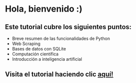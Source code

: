 # Hola, bienvenido :)
## Este tutorial cubre los siguientes puntos:
- Breve resumen de las funcionalidades de Python
- Web Scraping 
- Bases de datos con SQLite
- Computación científica
- Introducción a inteligencia artificial

## Visita el tutorial haciendo clic [aquí!](python-essentials.ipynb) 
